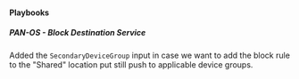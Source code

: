 
#### Playbooks

##### PAN-OS - Block Destination Service

Added the `SecondaryDeviceGroup` input in case we want to add the block rule to the "Shared" location put still push to applicable device groups.
